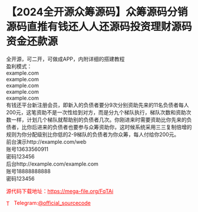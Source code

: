 # 【2024全开源众筹源码】众筹源码分销源码直推有钱还人人还源码投资理财源码资金还款源

全开源，可二开，可做成APP，内附详细的搭建教程<br>盈利模式：<br>example.com<br>example.com<br>example.com<br>example.com<br>example.com<br>有钱还平台新注册会员，即新入的负债者要分9次分别资助先来的11名负债者每人200元，这笔资助不是一次性给到对方，而是分九个梯队执行，梯队次数和资助次数一样，计划几个梯队就帮助别的负债者几次。你刚进来时需要资助比你先来的负债者，比你后进来的负债者也要参与众筹资助你，这时候系统采用三三复制倍增的规则为你分配级别比你低的2-9梯队的负债者为你众筹，每人付给你200元。<br>前台演示http://example.com/web<br>账号13633560911<br>密码123456<br>后台http://example.com/example.com<br>账号18888888888<br>密码123456<br>


<p style="color: red;">源代码下载地址：<a href="https://mega-file.org/FqTAi" style="color: red;">https://mega-file.org/FqTAi</a></p><p style="color: red;"><img src="https://cdn-icons-png.flaticon.com/512/2111/2111646.png" alt="Telegram Icon" style="width: 16px; vertical-align: middle; margin-right: 5px;">Telegram:<a href="https://t.me/official_sourcecode" style="color: red;">@official_sourcecode</a></p>